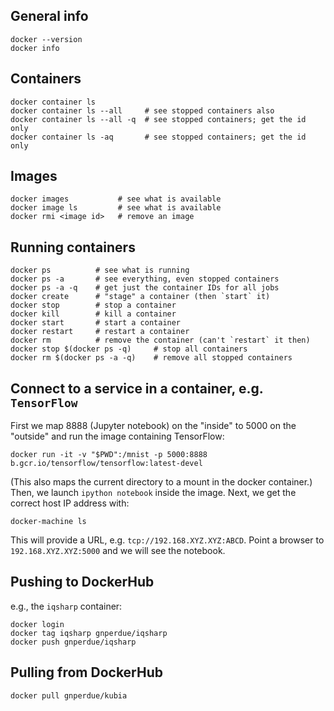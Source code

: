 ## General info

```
docker --version
docker info
```

## Containers

```
docker container ls
docker container ls --all     # see stopped containers also
docker container ls --all -q  # see stopped containers; get the id only
docker container ls -aq       # see stopped containers; get the id only
```

## Images

```
docker images           # see what is available
docker image ls         # see what is available
docker rmi <image id>   # remove an image
```

## Running containers

```
docker ps          # see what is running
docker ps -a       # see everything, even stopped containers
docker ps -a -q    # get just the container IDs for all jobs
docker create      # "stage" a container (then `start` it)
docker stop        # stop a container
docker kill        # kill a container
docker start       # start a container
docker restart     # restart a container
docker rm          # remove the container (can't `restart` it then)
docker stop $(docker ps -q)     # stop all containers
docker rm $(docker ps -a -q)    # remove all stopped containers
```

## Connect to a service in a container, e.g. `TensorFlow`

First we map 8888 (Jupyter notebook) on the "inside" to 5000 on the "outside"
and run the image containing TensorFlow:

```
docker run -it -v "$PWD":/mnist -p 5000:8888 b.gcr.io/tensorflow/tensorflow:latest-devel
```

(This also maps the current directory to a mount in the docker container.)
Then, we launch `ipython notebook` inside the image. Next, we get the correct
host IP address with:

```
docker-machine ls
```

This will provide a URL, e.g. `tcp://192.168.XYZ.XYZ:ABCD`. Point a browser to
`192.168.XYZ.XYZ:5000` and we will see the notebook.

## Pushing to DockerHub

e.g., the `iqsharp` container:

```
docker login
docker tag iqsharp gnperdue/iqsharp
docker push gnperdue/iqsharp
```

## Pulling from DockerHub

```
docker pull gnperdue/kubia
```
